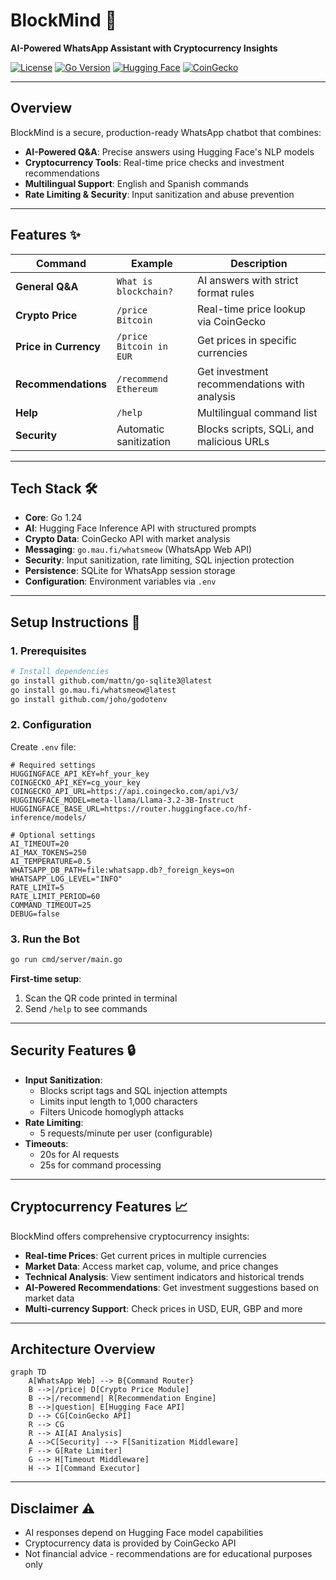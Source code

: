 # BlockMind 🤖

**AI-Powered WhatsApp Assistant with Cryptocurrency Insights**

[![License](https://img.shields.io/badge/license-MIT-green)](LICENSE)
[![Go Version](https://img.shields.io/badge/go-1.24-blue)](https://go.dev/)
[![Hugging Face](https://img.shields.io/badge/Hugging%20Face-Active-yellow)](https://huggingface.co/)
[![CoinGecko](https://img.shields.io/badge/CoinGecko-Integrated-brightgreen)](https://www.coingecko.com/)

---

## Overview

BlockMind is a secure, production-ready WhatsApp chatbot that combines:

- **AI-Powered Q&A**: Precise answers using Hugging Face's NLP models
- **Cryptocurrency Tools**: Real-time price checks and investment recommendations
- **Multilingual Support**: English and Spanish commands
- **Rate Limiting & Security**: Input sanitization and abuse prevention

---

## Features ✨

| Command               | Example                 | Description                                  |
| --------------------- | ----------------------- | -------------------------------------------- |
| **General Q&A**       | `What is blockchain?`   | AI answers with strict format rules          |
| **Crypto Price**      | `/price Bitcoin`        | Real-time price lookup via CoinGecko         |
| **Price in Currency** | `/price Bitcoin in EUR` | Get prices in specific currencies            |
| **Recommendations**   | `/recommend Ethereum`   | Get investment recommendations with analysis |
| **Help**              | `/help`                 | Multilingual command list                    |
| **Security**          | Automatic sanitization  | Blocks scripts, SQLi, and malicious URLs     |

---

## Tech Stack 🛠

- **Core**: Go 1.24
- **AI**: Hugging Face Inference API with structured prompts
- **Crypto Data**: CoinGecko API with market analysis
- **Messaging**: `go.mau.fi/whatsmeow` (WhatsApp Web API)
- **Security**: Input sanitization, rate limiting, SQL injection protection
- **Persistence**: SQLite for WhatsApp session storage
- **Configuration**: Environment variables via `.env`

---

## Setup Instructions 🚀

### 1. Prerequisites

```bash
# Install dependencies
go install github.com/mattn/go-sqlite3@latest
go install go.mau.fi/whatsmeow@latest
go install github.com/joho/godotenv
```

### 2. Configuration

Create `.env` file:

```env
# Required settings
HUGGINGFACE_API_KEY=hf_your_key
COINGECKO_API_KEY=cg_your_key
COINGECKO_API_URL=https://api.coingecko.com/api/v3/
HUGGINGFACE_MODEL=meta-llama/Llama-3.2-3B-Instruct
HUGGINGFACE_BASE_URL=https://router.huggingface.co/hf-inference/models/

# Optional settings
AI_TIMEOUT=20
AI_MAX_TOKENS=250
AI_TEMPERATURE=0.5
WHATSAPP_DB_PATH=file:whatsapp.db?_foreign_keys=on
WHATSAPP_LOG_LEVEL="INFO"
RATE_LIMIT=5
RATE_LIMIT_PERIOD=60
COMMAND_TIMEOUT=25
DEBUG=false
```

### 3. Run the Bot

```bash
go run cmd/server/main.go
```

**First-time setup**:

1. Scan the QR code printed in terminal
2. Send `/help` to see commands

---

## Security Features 🔒

- **Input Sanitization**:
  - Blocks script tags and SQL injection attempts
  - Limits input length to 1,000 characters
  - Filters Unicode homoglyph attacks
- **Rate Limiting**:
  - 5 requests/minute per user (configurable)
- **Timeouts**:
  - 20s for AI requests
  - 25s for command processing

---

## Cryptocurrency Features 📈

BlockMind offers comprehensive cryptocurrency insights:

- **Real-time Prices**: Get current prices in multiple currencies
- **Market Data**: Access market cap, volume, and price changes
- **Technical Analysis**: View sentiment indicators and historical trends
- **AI-Powered Recommendations**: Get investment suggestions based on market data
- **Multi-currency Support**: Check prices in USD, EUR, GBP and more

---

## Architecture Overview

```mermaid
graph TD
    A[WhatsApp Web] --> B{Command Router}
    B -->|/price| D[Crypto Price Module]
    B -->|/recommend| R[Recommendation Engine]
    B -->|question| E[Hugging Face API]
    D --> CG[CoinGecko API]
    R --> CG
    R --> AI[AI Analysis]
    A -->C[Security] --> F[Sanitization Middleware]
    F --> G[Rate Limiter]
    G --> H[Timeout Middleware]
    H --> I[Command Executor]
```

---

## Disclaimer ⚠️

- AI responses depend on Hugging Face model capabilities
- Cryptocurrency data is provided by CoinGecko API
- Not financial advice - recommendations are for educational purposes only
